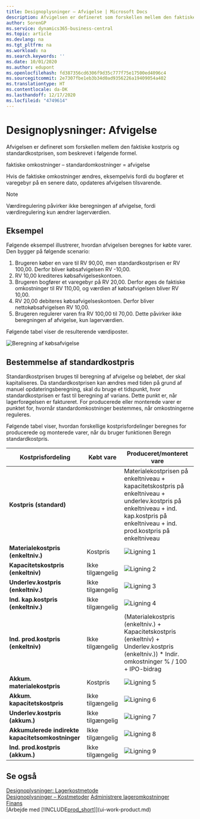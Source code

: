 ```yaml
---
title: Designoplysninger – Afvigelse | Microsoft Docs
description: Afvigelsen er defineret som forskellen mellem den faktiske kostpris og standardkostprisen, som beskrevet i følgende formel.
author: SorenGP
ms.service: dynamics365-business-central
ms.topic: article
ms.devlang: na
ms.tgt_pltfrm: na
ms.workload: na
ms.search.keywords: ''
ms.date: 10/01/2020
ms.author: edupont
ms.openlocfilehash: fd387356cd6306f9d35c777f75e17500ed4096c4
ms.sourcegitcommit: 2e7307fbe1eb3b34d0ad9356226a19409054a402
ms.translationtype: HT
ms.contentlocale: da-DK
ms.lasthandoff: 12/17/2020
ms.locfileid: "4749614"
---
```

# <a name="design-details-variance"></a>Designoplysninger: Afvigelse
Afvigelsen er defineret som forskellen mellem den faktiske kostpris og standardkostprisen, som beskrevet i følgende formel.  

 faktiske omkostninger – standardomkostninger = afvigelse  

 Hvis de faktiske omkostninger ændres, eksempelvis fordi du bogfører et varegebyr på en senere dato, opdateres afvigelsen tilsvarende.  

> [!NOTE]  
>  Værdiregulering påvirker ikke beregningen af afvigelse, fordi værdiregulering kun ændrer lagerværdien.  

## <a name="example"></a>Eksempel  
 Følgende eksempel illustrerer, hvordan afvigelsen beregnes for købte varer. Den bygger på følgende scenario:  

1.  Brugeren køber en vare til RV 90,00, men standardkostprisen er RV 100,00. Derfor bliver købsafvigelsen RV -10,00.  
2.  RV 10,00 krediteres købsafvigelseskontoen.  
3.  Brugeren bogfører et varegebyr på RV 20,00. Derfor øges de faktiske omkostninger til RV 110,00, og værdien af købsafvigelsen bliver RV 10,00.  
4.  RV 20,00 debiteres købsafvigelseskontoen. Derfor bliver nettokøbsafvigelsen RV 10,00.  
5.  Brugeren regulerer varen fra RV 100,00 til 70,00. Dette påvirker ikke beregningen af afvigelse, kun lagerværdien.  

 Følgende tabel viser de resulterende værdiposter.  

 ![Beregning af købsafvigelse](media/design_details_inventory_costing_11_purchase_variance.png "Beregning af købsafvigelse")  

## <a name="determining-the-standard-cost"></a>Bestemmelse af standardkostpris  
 Standardkostprisen bruges til beregning af afvigelse og beløbet, der skal kapitaliseres. Da standardkostprisen kan ændres med tiden på grund af manuel opdateringsberegning, skal du bruge et tidspunkt, hvor standardkostprisen er fast til beregning af varians. Dette punkt er, når lagerforøgelsen er faktureret. For producerede eller monterede varer er punktet for, hvornår standardomkostninger bestemmes, når omkostningerne reguleres.  

 Følgende tabel viser, hvordan forskellige kostprisfordelinger beregnes for producerede og monterede varer, når du bruger funktionen Beregn standardkostpris.  

|Kostprisfordeling|Købt vare|Produceret/monteret vare|  
|----------------|--------------------|------------------------------|  
|**Kostpris (standard)**||Materialekostprisen på enkeltniveau + kapacitetskostpris på enkeltniveau + underlev.kostpris på enkeltniveau + ind. kap.kostpris på enkeltniveau + ind. prod.kostpris på enkeltniveau|  
|**Materialekostpris (enkeltniv.)**|Kostpris|![Ligning 1](media/design_details_inventory_costing_11_equation_1.png "Ligning 1")|  
|**Kapacitetskostpris (enkeltniv)**|Ikke tilgængelig|![Ligning 2](media/design_details_inventory_costing_11_equation_2.png "Ligning 2")|  
|**Underlev.kostpris (enkeltniv.)**|Ikke tilgængelig|![Ligning 3](media/design_details_inventory_costing_11_equation_3.png "Ligning 3")|  
|**Ind. kap.kostpris (enkeltniv.)**|Ikke tilgængelig|![Ligning 4](media/design_details_inventory_costing_11_equation_4.png "Ligning 4")|  
|**Ind. prod.kostpris (enkeltniv)**|Ikke tilgængelig|(Materialekostpris (enkeltniv.) + Kapacitetskostpris (enkeltniv) + Underlev.kostpris (enkeltniv.)) * Indir. omkostninger % / 100 + IPO-bidrag|  
|**Akkum. materialekostpris**|Kostpris|![Ligning 5](media/design_details_inventory_costing_11_equation_5.png "Ligning 5")|  
|**Akkum. kapacitetskostpris**|Ikke tilgængelig|![Ligning 6](media/design_details_inventory_costing_11_equation_6.png "Ligning 6")|  
|**Underlev.kostpris (akkum.)**|Ikke tilgængelig|![Ligning 7](media/design_details_inventory_costing_11_equation_7.png "Ligning 7")|  
|**Akkumulerede indirekte kapacitetsomkostninger**|Ikke tilgængelig|![Ligning 8](media/design_details_inventory_costing_11_equation_8.png "Ligning 8")|  
|**Ind. prod.kostpris (akkum.)**|Ikke tilgængelig|![Ligning 9](media/design_details_inventory_costing_11_equation_9.png "Ligning 9")|  

## <a name="see-also"></a>Se også  
 [Designoplysninger: Lagerkostmetode](design-details-inventory-costing.md)   
 [Designoplysninger – Kostmetoder](design-details-costing-methods.md) [Administrere lageromkostninger](finance-manage-inventory-costs.md)  
 [Finans](finance.md)  
 [Arbejde med [!INCLUDE[prod_short](includes/prod_short.md)]](ui-work-product.md)

